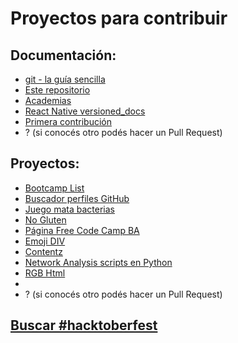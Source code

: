 # Proyectos para contribuir

## Documentación:

- [git - la guía sencilla](https://github.com/rogerdudler/git-guide/issues)
- [Este repositorio](https://github.com/NormanPerrin/hacktoberfest-2019/issues)
- [Academias](https://github.com/agustinmulet/academias)
- [React Native versioned_docs](https://github.com/facebook/react-native-website/issues/1338)
- [Primera contribución](https://github.com/firstcontributions/first-contributions/blob/master/translations/README.es.md)
- ? (si conocés otro podés hacer un Pull Request)

## Proyectos:

- [Bootcamp List](https://github.com/J-Gallo/bootcamp-list)
- [Buscador perfiles GitHub](https://github.com/cristiand391/hackaton-comit)
- [Juego mata bacterias](https://github.com/ArielJans/RepoCompetencia)
- [No Gluten](https://github.com/malerey/No-Gluten)
- [Página Free Code Camp BA](https://github.com/FreeCodeCampBA/freecodecampba.github.io/issues)
- [Emoji DIV](https://github.com/kimberrypi/emojidiv)
- [Contentz](https://github.com/contentz-tech)
- [Network Analysis scripts en Python](https://github.com/2Max4/Network_Analysis)
- [RGB Html](https://github.com/saurabhagarwal8/RGB)
- 
- ? (si conocés otro podés hacer un Pull Request)

## [Buscar #hacktoberfest](https://github.com/search?q=label%3Ahacktoberfest+state%3Aopen+no%3Aassignee+is%3Aissue&type=Issues)
